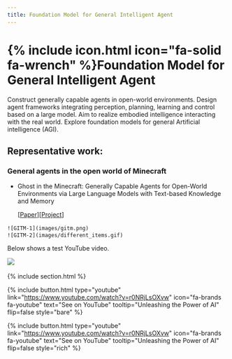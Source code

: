 ```yaml
---
title: Foundation Model for General Intelligent Agent
---
```


# {% include icon.html icon="fa-solid fa-wrench" %}Foundation Model for General Intelligent Agent

Construct generally capable agents in open-world environments. Design agent frameworks integrating perception, planning, learning and control based on a large model. Aim to realize embodied intelligence interacting with the real world. Explore foundation models for general Artificial intelligence (AGI).

## Representative work:

### General agents in the open world of Minecraft

   - Ghost in the Minecraft: Generally Capable Agents for Open-World Environments via Large Language Models with Text-based Knowledge and Memory

     [[Paper](https://arxiv.org/abs/2305.17144)][[Project](https://github.com/OpenGVLab/GITM)]

    ![GITM-1](images/gitm.png)
    ![GITM-2](images/different_items.gif)


Below shows a test YouTube video.

![](https://www.youtube.com/watch?v=r0NRjLsOXvw)

{% include section.html %}

{%
  include button.html
  type="youtube"
  link="https://www.youtube.com/watch?v=r0NRjLsOXvw"
  icon="fa-brands fa-youtube"
  text="See on YouTube"
  tooltip="Unleashing the Power of AI"
  flip=false
  style="bare"
%}

{%
  include button.html
  type="youtube"
  link="https://www.youtube.com/watch?v=r0NRjLsOXvw"
  icon="fa-brands fa-youtube"
  text="See on YouTube"
  tooltip="Unleashing the Power of AI"
  flip=false
  style="rich"
%}